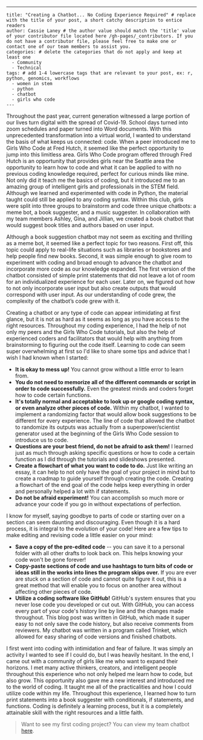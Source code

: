  ---
    title: "Creating a Chatbot... No Coding Experience Required" # replace with the title of your post, a short catchy description to entice readers
    author: Cassie Laney # the author value should match the 'title' value of your contributor file located here /gh-pages/_contributors. If you do not have a contributor file, please feel free to make one or contact one of our team members to assist you.
    categories: # delete the categories that do not apply and keep at least one
      - Community
      - Technical
    tags: # add 1-4 lowercase tags that are relevant to your post, ex: r, python, genomics, workflows
      - women in stem
      - python
      - chatbot
      - girls who code
    ---
    
Throughout the past year, current generation witnessed a large portion of our lives turn digital with the spread of Covid-19. School days turned into zoom schedules and paper turned into Word documents. With this unprecedented transformation into a virtual world, I wanted to understand the basis of what keeps us connected: code. When a peer introduced me to Girls Who Code at Fred Hutch, it seemed like the perfect opportunity to jump into this limitless area. Girls Who Code program offered through Fred Hutch is an opportunity that provides girls near the Seattle area the opportunity to learn how to code and what it can be applied to with no previous coding knowledge required, perfect for curious minds like mine. Not only did it teach me the basics of coding, but it introduced me to an amazing group of intelligent girls and professionals in the STEM field. Although we learned and experimented with code in Python, the material taught could still be applied to any coding syntax. Within this club, girls were split into three groups to brainstorm and code three unique chatbots: a meme bot, a book suggester, and a music suggester. In collaboration with my team members Ashley, Gina, and Jillian, we created a book chatbot that would suggest book titles and authors based on user input. 
 
Although a book suggestion chatbot may not seem as exciting and thrilling as a meme bot, it seemed like a perfect topic for two reasons. First off, this topic could apply to real-life situations such as libraries or bookstores and help people find new books. Second, it was simple enough to give room to experiment with coding and broad enough to advance the chatbot and incorporate more code as our knowledge expanded. The first version of the chatbot consisted of simple print statements that did not leave a lot of room for an individualized experience for each user. Later on, we figured out how to not only incorporate user input but also create outputs that would correspond with user input. As our understanding of code grew, the complexity of the chatbot’s code grew with it.

Creating a chatbot or any type of code can appear intimidating at first glance, but it is not as hard as it seems as long as you have access to the right resources. Throughout my coding experience, I had the help of not only my peers and the Girls Who Code tutorials, but also the help of experienced coders and facilitators that would help with anything from brainstorming to figuring out the code itself.
Learning to code can seem super overwhelming at first so I'd like to share some tips and advice that I wish I had known when I started:
- **It is okay to mess up!** You cannot grow without a little error to learn from.
- **You do not need to memorize all of the different commands or script in order to code successfully.** Even the greatest minds and coders forget how to code certain functions.
- **It's totally normal and acceptabke to look up or google coding syntax, or even analyze other pieces of code.** Within my chatbot, I wanted to implement a randomizing factor that would allow book suggestions to be different for every experience. The line of code that allowed the chatbot to randomize its outputs was actually from a superpower/scientist generator used at the beginning of the Girls Who Code session to introduce us to code. 
- **Questions are your best friend, do not be afraid to ask them!** I learned just as much through asking specific questions or how to code a certain function as I did through the tutorials and slideshows presented.
- **Create a flowchart of what you want to code to do.** Just like writing an essay, it can help to not only have the goal of your project in mind but to create a roadmap to guide yourself through creating the code. Creating a flowchart of the end goal of the code helps keep everything in order and personally helped a lot with if statements. 
- **Do not be afraid experiment!** You can accomplish so much more or advance your code if you go in without expectations of perfection. 

I know for myself, saying goodbye to parts of code or starting over on a section can seem daunting and discouraging. Even though it is a hard process, it is integral to the evolution of your code!
Here are a few tips to make editing and revising code a little easier on your mind:
- **Save a copy of the pre-edited code** -- you can save it to a personal folder with all other drafts to look back on. This helps knowing your code won't be gone forever!
- **Copy-paste sections of code and use hashtags to turn bits of code or ideas still in the works into lines the program skips over.** If you are ever are stuck on a section of code and cannot quite figure it out, this is a great method that will enable you to focus on another area without affecting other pieces of code.
- **Utilize a coding software like GitHub!** GitHub's system ensures that you never lose code you developed or cut out. With GitHub, you can access every part of your code's history line by line and the changes made throughout. This blog post was written in GitHub, which made it super easy to not only save the code history, but also receive comments from reviewers. My chatbot was written in a program called Trinket, which allowed for easy sharing of code versions and finished chatbots.

I first went into coding with intimidation and fear of failure. It was simply an activity I wanted to see if I could do, but I was heavily hesitant. In the end, I came out with a community of girls like me who want to expand their horizons. I met many active thinkers, creators, and intelligent people throughout this experience who not only helped me learn how to code, but also grow. This opportunity also gave me a new interest and introduced me to the world of coding. It taught me all of the practicalities and how I could utilize code within my life. Throughout this experience, I learned how to turn print statements into a book suggester with conditionals, if statements, and functions. Coding is definitely a learning process, but it is a completely attainable skill with the right resources and a little faith.

>Want to see my first coding project? You can view my team chatbot [here](https://casandra.trinket.io/sites/book-suggestions).
